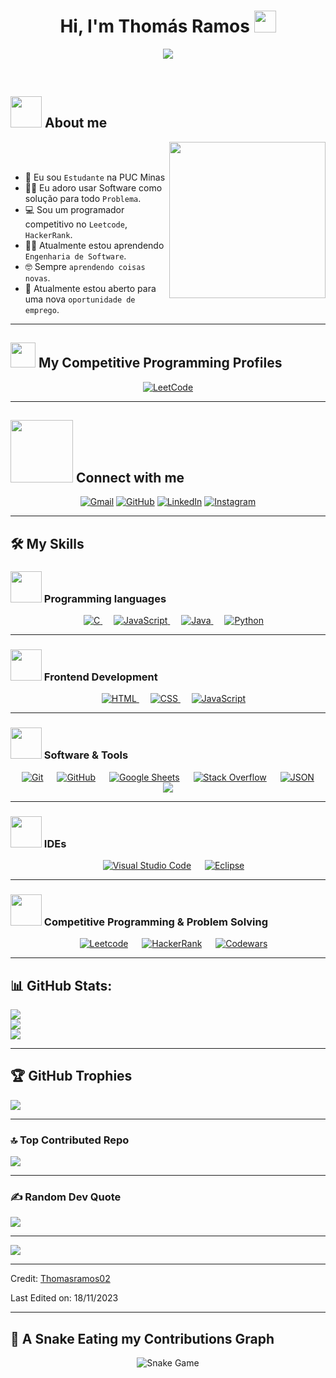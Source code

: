 <h1 align="center">Hi, I'm Thomás Ramos <img src="https://media.giphy.com/media/hvRJCLFzcasrR4ia7z/giphy.gif" width="35"></h1>
<p align="center">
	<a href="https://github.com/DenverCoder1/readme-typing-svg">
		<img src="https://readme-typing-svg.herokuapp.com?font=Time+New+Roman&color=%23C8BE25&size=25&center=true&vCenter=true&width=600&height=100&lines=Estudante+de+Engenharia+de+Software;Apaixonado+por+Tecnologia;Desenvolvedor+Full-Stack;Sempre+aprendendo+novas+coisas">
	</a>
</p>

<br>

## <picture><img src="https://github.com/7oSkaaa/7oSkaaa/blob/main/Images/about_me.gif?raw=true" width="50px"></picture> About me

<picture> <img align="right" src="https://github.com/7oSkaaa/7oSkaaa/blob/main/Images/Right_Side.gif?raw=true" width="250px"></picture>

<br><br>

- :school: Eu sou `Estudante` na PUC Minas  
- :technologist: Eu adoro usar Software como solução para todo `Problema`.  
- :computer: Sou um programador competitivo no `Leetcode`, `HackerRank`.  
- :student: Atualmente estou aprendendo `Engenharia de Software`.  
- :nerd_face: Sempre `aprendendo coisas novas`.  
- :thinking: Atualmente estou aberto para uma nova `oportunidade de emprego`.

---

## <picture><img src="https://github.com/7oSkaaa/7oSkaaa/blob/main/Images/competitive_programming_profile.png?raw=true" width="40"></picture> My Competitive Programming Profiles

<p align="center">
	<a href="https://leetcode.com/ThomasRamos02/"><img src="https://img.icons8.com/external-tal-revivo-shadow-tal-revivo/50/000000/external-level-up-your-coding-skills-and-quickly-land-a-job-logo-shadow-tal-revivo.png" alt="LeetCode"/></a>
</p>

---

## <picture><img src="https://github.com/7oSkaaa/7oSkaaa/blob/main/Images/Connect-with-me.gif?raw=true" width="100px"></picture> Connect with me
<p align="center">
	<a href="mailto:Thomasramosoliveira@gmail.com"><img src="https://img.shields.io/badge/gmail-%23EA4335.svg?style=plastic&logo=gmail&logoColor=white" alt="Gmail"/></a>
	<a href="https://github.com/Thomasramos02"><img src="https://img.shields.io/badge/github-%23181717.svg?style=plastic&logo=github&logoColor=white" alt="GitHub"/></a>
	<a href="https://www.linkedin.com/in/ThomasRamosOliveira/"><img src="https://img.shields.io/badge/linkedin-%230A66C2.svg?style=plastic&logo=linkedin&logoColor=white" alt="LinkedIn"/></a>
	<a href="https://www.instagram.com/Thomasramos02/"><img src="https://img.shields.io/badge/instagram-%23E4405F.svg?style=plastic&logo=instagram&logoColor=white" alt="Instagram"/></a>
</p>

---

## 🛠️ My Skills

### <picture><img src="https://github.com/7oSkaaa/7oSkaaa/blob/main/Images/Programming_Languages.gif?raw=true" width="50px"></picture> Programming languages

<p align="center"> 
  &emsp; 
  <a href="https://www.cprogramming.com/" target="_blank"> 
    <img alt="C" src="https://img.shields.io/badge/C%20-%232370ED.svg?style=plastic&logo=c&logoColor=white">
  </a> 
  &emsp;
  <a href="https://developer.mozilla.org/en-US/docs/Web/JavaScript" target="_blank"> 
     <img alt="JavaScript" src="https://img.shields.io/badge/JavaScript%20-%23F7DF1E.svg?style=plastic&logo=javascript&logoColor=black">
   </a>
  &emsp;
  <a href="https://www.java.com" target="_blank"> 
    <img alt="Java" src="https://img.shields.io/badge/Java-%23007396.svg?style=plastic&logo=java&logoColor=white">
  </a>
  &emsp;
   <a href="https://www.python.org" target="_blank">
    <img alt="Python" src="https://img.shields.io/badge/Python%20-%2314354C.svg?style=plastic&logo=python&logoColor=white">
  </a>
</p>

---

### <picture><img src="https://github.com/7oSkaaa/7oSkaaa/blob/main/Images/Front_End.gif?raw=true" width="50px"></picture> Frontend Development
<p align="center"> 
  &emsp; 
  <a href="https://www.w3.org/html/" target="_blank"> 
   <img alt="HTML" src="https://img.shields.io/badge/HTML5%20-%23E34F26.svg?style=plastic&logo=html5&logoColor=white">
  </a>   
  &emsp;
  <a href="https://www.w3schools.com/css/" target="_blank">
    <img alt="CSS" src="https://img.shields.io/badge/CSS%20-%231572B6.svg?style=plastic&logo=css3&logoColor=white">
  </a> 
  &emsp;
  <a href="https://developer.mozilla.org/en-US/docs/Web/JavaScript" target="_blank"> 
     <img alt="JavaScript" src="https://img.shields.io/badge/JavaScript%20-%23F7DF1E.svg?style=plastic&logo=javascript&logoColor=black">
   </a>
</p>

---

### <picture><img src="https://github.com/7oSkaaa/7oSkaaa/blob/main/Images/Software_Tools.gif?raw=true" width="50px"></picture> Software & Tools
 
<p align="center">
  &emsp;
    <a href="#"><img alt="Git" src="https://img.shields.io/badge/Git%20-%23F05033.svg?style=plastic&logo=git&logoColor=white"></a>
  &emsp;
    <a href="#"><img alt="GitHub" src="https://img.shields.io/badge/github-%23181717.svg?style=plastic&logo=github&logoColor=white"></a>
  &emsp;
    <a href="#"><img alt="Google Sheets" src="https://img.shields.io/badge/Google%20Sheets%20-%2334A853.svg?style=plastic&logo=google%20sheets&logoColor=white"></a>
  &emsp;
    <a href="#"><img alt="Stack Overflow" src="https://img.shields.io/badge/-Stack%20Overflow-FE7A16?style=plastic&logo=stack-overflow&logoColor=white"></a>
  &emsp;
    <a href="#"><img alt="JSON" src="https://img.shields.io/badge/json-%23000000.svg?style=plastic&logo=json&logoColor=white"></a>
  &emsp;
    <a href="#"><img src="https://img.shields.io/badge/mysql-%234479A1.svg?&style=plastic&logo=mysql&logoColor=white"/></a>
</p>

---

### <picture><img src="https://github.com/7oSkaaa/7oSkaaa/blob/main/Images/IDEs.gif?raw=true" width="50px"></picture> IDEs
<p align="center">
  &emsp;
    <a href="#"><img alt="Visual Studio Code" src="https://img.shields.io/badge/Visual%20Studio%20Code-0078d7.svg?style=plastic&logo=visual-studio-code&logoColor=white"></a>
  &emsp;
    <a href="#"><img alt="Eclipse" src="https://img.shields.io/badge/eclipse%20ide-%232C2255.svg?&style=plastic&logo=eclipse%20ide&logoColor=white" /></a>
</p>

---

### <picture><img src="https://github.com/7oSkaaa/7oSkaaa/blob/main/Images/CP_PS.gif?raw=true" width="50px"></picture> Competitive Programming & Problem Solving
<p align="center">
  &emsp;
    <a href="#"><img alt="Leetcode" src="https://img.shields.io/badge/leetcode-%23F9C24B.svg?style=plastic&logo=leetcode&logoColor=white" /></a>
  &emsp;
    <a href="#"><img alt="HackerRank" src="https://img.shields.io/badge/HackerRank-%2348B04A.svg?style=plastic&logo=hackerrank&logoColor=white" /></a>
  &emsp;
    <a href="#"><img alt="Codewars" src="https://img.shields.io/badge/Codewars-%234B8BBE.svg?style=plastic&logo=codewars&logoColor=white" /></a>
</p>

---

## 📊 GitHub Stats:
![](https://github-readme-stats.vercel.app/api?username=Thomasramos02&theme=dark&hide_border=false&include_all_commits=false&count_private=false)<br/>
![](https://github-readme-streak-stats.herokuapp.com/?user=Thomasramos02&theme=dark&hide_border=false)<br/>
![](https://github-readme-stats.vercel.app/api/top-langs/?username=Thomasramos02&theme=dark&hide_border=false&include_all_commits=false&count_private=false&layout=compact)

---

## 🏆 GitHub Trophies
![](https://github-profile-trophy.vercel.app/?username=Thomasramos02&theme=onedark&no-frame=true&no-bg=false&margin-w=4)

---

### 🔝 Top Contributed Repo
![](https://github-contributor-stats.vercel.app/api?username=Thomasramos02&limit=5&theme=tokyonight&combine_all_yearly_contributions=true)

---

### ✍️ Random Dev Quote
![](https://quotes-github-readme.vercel.app/api?type=horizontal&theme=radical)

---

[![](https://visitcount.itsvg.in/api?id=Thomasramos02&icon=2&color=4)](https://visitcount.itsvg.in)

---

Credit: [Thomasramos02](https://github.com/Thomasramos02)

Last Edited on: 18/11/2023

---

## 🐍 A Snake Eating my Contributions Graph
<p align="center">
	<img src="https://github.com/7oSkaaa/Thomasramos02/blob/output/github-contribution-grid-snake.svg?" alt="Snake Game"/>
</p>
